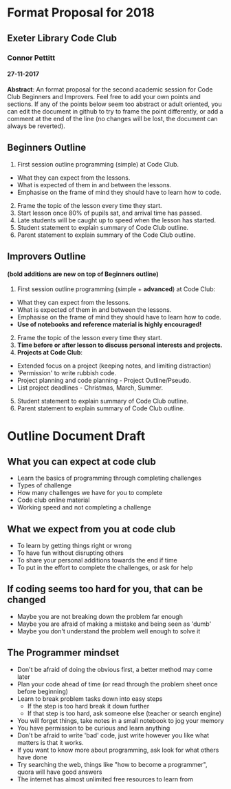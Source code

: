 # Format Proposal for 2018
## Exeter Library Code Club
### Connor Pettitt
#### 27-11-2017

**Abstract**: An format proposal for the second academic session for Code Club Beginners and Improvers. Feel free to add your own points and sections. If any of the points below seem too abstract or adult oriented, you can edit the document in github to try to frame the point differently, or add a comment at the end of the line (no changes will be lost, the document can always be reverted).

## Beginners Outline

1. First session outline programming (simple) at Code Club.
  * What they can expect from the lessons.
  * What is expected of them in and between the lessons.
  * Emphasise on the frame of mind they should have to learn how to code.
2. Frame the topic of the lesson every time they start.
3. Start lesson once 80% of pupils sat, and arrival time has passed.
4. Late students will be caught up to speed when the lesson has started.
5. Student statement to explain summary of Code Club outline.
6. Parent statement to explain summary of the Code Club outline.

## Improvers Outline
#### (**bold additions are new on top of Beginners outline**)

1. First session outline programming (simple + **advanced**) at Code Club:
  * What they can expect from the lessons.
  * What is expected of them in and between the lessons.
  * Emphasise on the frame of mind they should have to learn how to code.
  * **Use of notebooks and reference material is highly encouraged!**
2. Frame the topic of the lesson every time they start. 
3. **Time before or after lesson to discuss personal interests and projects.**
4. **Projects at Code Club**:
  * Extended focus on a project (keeping notes, and limiting distraction)
  * 'Permission' to write rubbish code.
  * Project planning and code planning - Project Outline/Pseudo.
  * List project deadlines - Christmas, March, Summer.
5. Student statement to explain summary of Code Club outline.
6. Parent statement to explain summary of Code Club outline.


# Outline Document Draft

## What you can expect at code club
- Learn the basics of programming through completing challenges
- Types of challenge
- How many challenges we have for you to complete
- Code club online material 
- Working speed and not completing a challenge


## What we expect from you at code club
- To learn by getting things right or wrong
- To have fun without disrupting others
- To share your personal additions towards the end if time
- To put in the effort to complete the challenges, or ask for help


## If coding seems too hard for you, that can be changed
- Maybe you are not breaking down the problem far enough
- Maybe you are afraid of making a mistake and being seen as 'dumb'
- Maybe you don't understand the problem well enough to solve it

## The Programmer mindset
- Don't be afraid of doing the obvious first, a better method may come later
- Plan your code ahead of time (or read through the problem sheet once before beginning)
- Learn to break problem tasks down into easy steps
    - If the step is too hard break it down further
    - If that step is too hard, ask someone else (teacher or search engine)
- You will forget things, take notes in a small notebook to jog your memory
- You have permission to be curious and learn anything
- Don't be afraid to write 'bad' code, just write however you like
    what matters is that it works.
- If you want to know more about programming, ask look for what others have done
- Try searching the web, things like "how to become a programmer", quora will have good answers
- The internet has almost unlimited free resources to learn from







